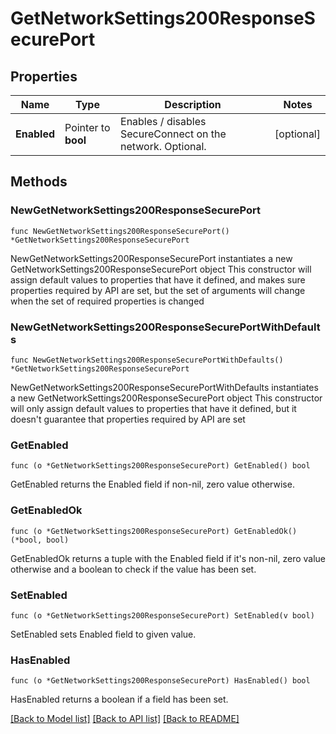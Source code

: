 # GetNetworkSettings200ResponseSecurePort

## Properties

Name | Type | Description | Notes
------------ | ------------- | ------------- | -------------
**Enabled** | Pointer to **bool** | Enables / disables SecureConnect on the network. Optional. | [optional] 

## Methods

### NewGetNetworkSettings200ResponseSecurePort

`func NewGetNetworkSettings200ResponseSecurePort() *GetNetworkSettings200ResponseSecurePort`

NewGetNetworkSettings200ResponseSecurePort instantiates a new GetNetworkSettings200ResponseSecurePort object
This constructor will assign default values to properties that have it defined,
and makes sure properties required by API are set, but the set of arguments
will change when the set of required properties is changed

### NewGetNetworkSettings200ResponseSecurePortWithDefaults

`func NewGetNetworkSettings200ResponseSecurePortWithDefaults() *GetNetworkSettings200ResponseSecurePort`

NewGetNetworkSettings200ResponseSecurePortWithDefaults instantiates a new GetNetworkSettings200ResponseSecurePort object
This constructor will only assign default values to properties that have it defined,
but it doesn't guarantee that properties required by API are set

### GetEnabled

`func (o *GetNetworkSettings200ResponseSecurePort) GetEnabled() bool`

GetEnabled returns the Enabled field if non-nil, zero value otherwise.

### GetEnabledOk

`func (o *GetNetworkSettings200ResponseSecurePort) GetEnabledOk() (*bool, bool)`

GetEnabledOk returns a tuple with the Enabled field if it's non-nil, zero value otherwise
and a boolean to check if the value has been set.

### SetEnabled

`func (o *GetNetworkSettings200ResponseSecurePort) SetEnabled(v bool)`

SetEnabled sets Enabled field to given value.

### HasEnabled

`func (o *GetNetworkSettings200ResponseSecurePort) HasEnabled() bool`

HasEnabled returns a boolean if a field has been set.


[[Back to Model list]](../README.md#documentation-for-models) [[Back to API list]](../README.md#documentation-for-api-endpoints) [[Back to README]](../README.md)



